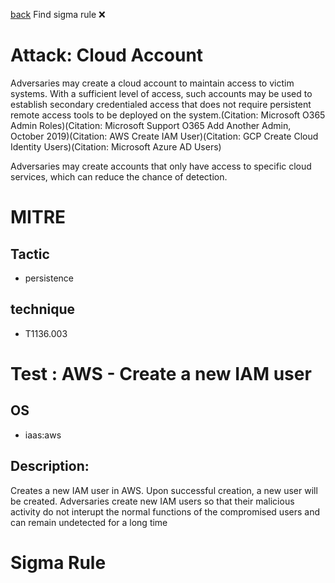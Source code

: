 
[back](../index.md)
Find sigma rule :x: 

# Attack: Cloud Account 

Adversaries may create a cloud account to maintain access to victim systems. With a sufficient level of access, such accounts may be used to establish secondary credentialed access that does not require persistent remote access tools to be deployed on the system.(Citation: Microsoft O365 Admin Roles)(Citation: Microsoft Support O365 Add Another Admin, October 2019)(Citation: AWS Create IAM User)(Citation: GCP Create Cloud Identity Users)(Citation: Microsoft Azure AD Users)

Adversaries may create accounts that only have access to specific cloud services, which can reduce the chance of detection.

# MITRE
## Tactic
  - persistence


## technique
  - T1136.003


# Test : AWS - Create a new IAM user
## OS
  - iaas:aws


## Description:
Creates a new IAM user in AWS. Upon successful creation, a new user will be created. Adversaries create new IAM users so that their malicious activity do not interupt the normal functions of the compromised users and can remain undetected for a long time


# Sigma Rule

